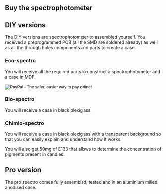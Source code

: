 ## Buy the spectrophotometer

## DIY versions

The DIY versions are spectrophotometer to assembled yourself. You received a preprogrammed PCB (all the SMD are soldered already) as well as all the through holes components and parts to create a case.

### Eco-spectro

You will receive all the required parts to construct a spectrophotometer and a case in MDF.

<form action="https://www.paypal.com/cgi-bin/webscr" method="post" target="_top">
<input type="hidden" name="cmd" value="_s-xclick">
<input type="hidden" name="hosted_button_id" value="76TH95GMW5DSS">
<input type="image" src="https://www.paypalobjects.com/en_US/CH/i/btn/btn_buynowCC_LG.gif" border="0" name="submit" alt="PayPal - The safer, easier way to pay online!">
<img alt="" border="0" src="https://www.paypalobjects.com/en_US/i/scr/pixel.gif" width="1" height="1">
</form>

### Bio-spectro

You will receive a case in black plexiglass.

### Chimio-spectro

You will receive a case in black plexiglass with a transparent background so that you can easily explain and understand how it works.

You will also get 50mg of E133 that allows to determine the concentration of pigments present in candies.

## Pro version

The pro spectro comes fully assembled, tested and in an aluminium milled anodised case.
